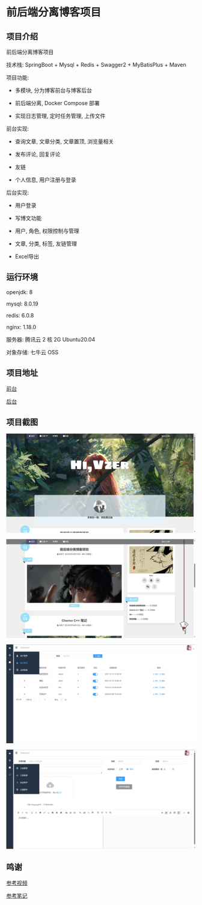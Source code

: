 # 前后端分离博客项目

## 项目介绍

前后端分离博客项目

技术栈: SpringBoot + Mysql + Redis + Swagger2 + MyBatisPlus + Maven

项目功能: 

- 多模块, 分为博客前台与博客后台

- 前后端分离, Docker Compose 部署

- 实现日志管理, 定时任务管理, 上传文件

前台实现: 

- 查询文章, 文章分类, 文章置顶, 浏览量相关

- 发布评论, 回复评论

- 友链

- 个人信息, 用户注册与登录

后台实现:

- 用户登录

- 写博文功能

- 用户, 角色, 权限控制与管理

- 文章, 分类, 标签, 友链管理

- Excel导出


## 运行环境

openjdk: 8

mysql: 8.0.19

redis: 6.0.8

nginx: 1.18.0

服务器: 腾讯云 2 核 2G Ubuntu20.04

对象存储: 七牛云 OSS

## 项目地址

[前台](http://43.139.40.2:8093/#/)

[后台](http://43.139.40.2:8094/#/)

## 项目截图

![前台1](./image/1.jpg)  

![前台2](./image/2.jpg)  

![后台1](./image/3.jpg)  

![后台2](./image/4.jpg)  

## 鸣谢
[参考视频](https://www.bilibili.com/video/BV1hq4y1F7zk/)

[参考笔记](https://www.yuque.com/huanfqc/my-blog/myblog)